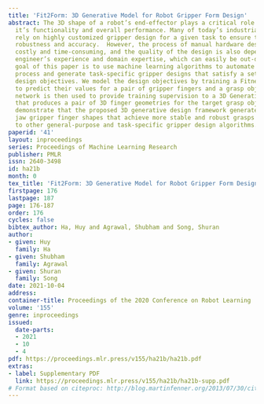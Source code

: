 ```yaml
---
title: 'Fit2Form: 3D Generative Model for Robot Gripper Form Design'
abstract: The 3D shape of a robot’s end-effector plays a critical role in determining
  it’s functionality and overall performance. Many of today’s industrial applications
  rely on highly customized gripper design for a given task to ensure the system’s
  robustness and accuracy.  However, the process of manual hardware design is both
  costly and time-consuming, and the quality of the design is also dependent on the
  engineer’s experience and domain expertise, which can easily be out-dated or inaccurate.  The
  goal of this paper is to use machine learning algorithms to automate this design
  process and generate task-specific gripper designs that satisfy a set of pre-defined
  design objectives. We model the design objectives by training a Fitness network
  to predict their values for a pair of gripper fingers and a grasp object. This Fitness
  network is then used to provide training supervision to a 3D Generative network
  that produces a pair of 3D finger geometries for the target grasp object. Our experiments
  demonstrate that the proposed 3D generative design framework generates parallel
  jaw gripper finger shapes that achieve more stable and robust grasps as compared
  to other general-purpose and task-specific gripper design algorithms.
paperid: '41'
layout: inproceedings
series: Proceedings of Machine Learning Research
publisher: PMLR
issn: 2640-3498
id: ha21b
month: 0
tex_title: 'Fit2Form: 3D Generative Model for Robot Gripper Form Design'
firstpage: 176
lastpage: 187
page: 176-187
order: 176
cycles: false
bibtex_author: Ha, Huy and Agrawal, Shubham and Song, Shuran
author:
- given: Huy
  family: Ha
- given: Shubham
  family: Agrawal
- given: Shuran
  family: Song
date: 2021-10-04
address:
container-title: Proceedings of the 2020 Conference on Robot Learning
volume: '155'
genre: inproceedings
issued:
  date-parts:
  - 2021
  - 10
  - 4
pdf: https://proceedings.mlr.press/v155/ha21b/ha21b.pdf
extras:
- label: Supplementary PDF
  link: https://proceedings.mlr.press/v155/ha21b/ha21b-supp.pdf
# Format based on citeproc: http://blog.martinfenner.org/2013/07/30/citeproc-yaml-for-bibliographies/
---
```


